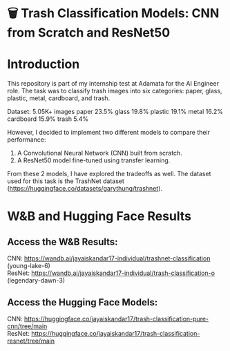 # 🗑️ Trash Classification Models: CNN from Scratch and ResNet50
# Introduction
This repository is part of my internship test at Adamata for the AI Engineer role. The task was to classify trash images into six categories: paper, glass, plastic, metal, cardboard, and trash.

Dataset: 
5.05K+ images
paper 23.5%
glass 19.8%
plastic 19.1%
metal 16.2%
cardboard 15.9%
trash 5.4%

However, I decided to implement two different models to compare their performance:

1. A Convolutional Neural Network (CNN) built from scratch.
2. A ResNet50 model fine-tuned using transfer learning.
   
From these 2 models, I have explored the tradeoffs as well. The dataset used for this task is the TrashNet dataset (https://huggingface.co/datasets/garythung/trashnet).

# W&B and Hugging Face Results
## Access the W&B Results:
CNN:  https://wandb.ai/jayaiskandar17-individual/trashnet-classification (young-lake-6) <br>
ResNet: https://wandb.ai/jayaiskandar17-individual/trash-classification-o (legendary-dawn-3)

## Access the Hugging Face Models:
CNN: https://huggingface.co/jayaiskandar17/trash-classification-pure-cnn/tree/main <br>
ResNet: https://huggingface.co/jayaiskandar17/trash-classification-resnet/tree/main

